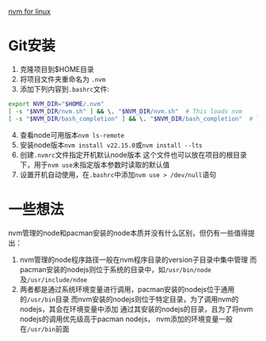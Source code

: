 [nvm for linux](https://github.com/nvm-sh/nvm)
# Git安装
1. 克隆项目到$HOME目录
2. 将项目文件夹重命名为 `.nvm`
3. 添加下列内容到`.bashrc`文件:
```bash
export NVM_DIR="$HOME/.nvm"
[ -s "$NVM_DIR/nvm.sh" ] && \. "$NVM_DIR/nvm.sh"  # This loads nvm
[ -s "$NVM_DIR/bash_completion" ] && \. "$NVM_DIR/bash_completion"  # This loads nvm bash_completion
```
4. 查看node可用版本`nvm ls-remote`
5. 安装node版本`nvm install v22.15.0`或`nvm install --lts`
6. 创建`.nvmrc`文件指定开机默认node版本
    这个文件也可以放在项目的根目录下，用于`nvm use`未指定版本参数时读取的默认值
7. 设置开机自动使用，在`.bashrc`中添加`nvm use > /dev/null`语句


# 一些想法
nvm管理的node和pacman安装的node本质并没有什么区别，但仍有一些值得提出：
1. nvm管理的node程序路径一般在nvm程序目录的version子目录中集中管理
   而pacman安装的nodejs则位于系统的目录中，如`/usr/bin/node`及`/usr/include/ndoe`
2. 两者都是通过系统环境变量进行调用，pacman安装的nodejs位于通用的`/usr/bin`目录
   而nvm安装的nodejs则位于特定目录，为了调用nvm的nodejs，其会在环境变量中添加
   通过其安装的nodejs的目录，且为了将nvm nodejs的调用优先级高于pacman nodejs，
   nvm添加的环境变量一般在`/usr/bin`前面
